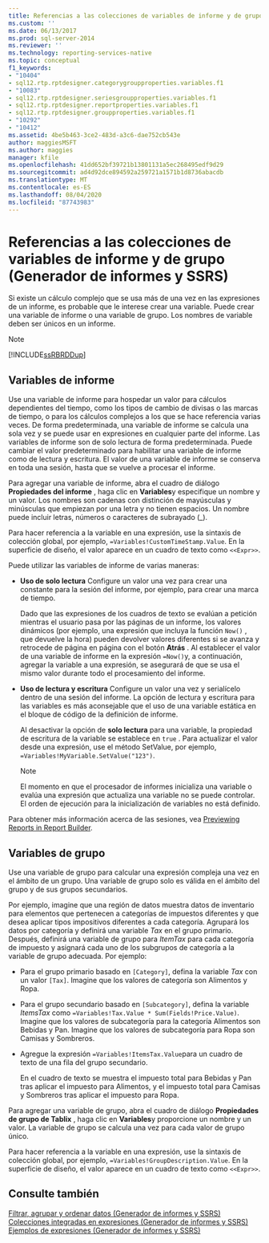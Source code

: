 ```yaml
---
title: Referencias a las colecciones de variables de informe y de grupo (Generador de informes y SSRS) | Microsoft Docs
ms.custom: ''
ms.date: 06/13/2017
ms.prod: sql-server-2014
ms.reviewer: ''
ms.technology: reporting-services-native
ms.topic: conceptual
f1_keywords:
- "10404"
- sql12.rtp.rptdesigner.categorygroupproperties.variables.f1
- "10083"
- sql12.rtp.rptdesigner.seriesgroupproperties.variables.f1
- sql12.rtp.rptdesigner.reportproperties.variables.f1
- sql12.rtp.rptdesigner.groupproperties.variables.f1
- "10292"
- "10412"
ms.assetid: 4be5b463-3ce2-483d-a3c6-dae752cb543e
author: maggiesMSFT
ms.author: maggies
manager: kfile
ms.openlocfilehash: 41dd652bf39721b13801131a5ec268495edf9d29
ms.sourcegitcommit: ad4d92dce894592a259721a1571b1d8736abacdb
ms.translationtype: MT
ms.contentlocale: es-ES
ms.lasthandoff: 08/04/2020
ms.locfileid: "87743983"
---
```

# <a name="report-and-group-variables-collections-references-report-builder-and-ssrs"></a>Referencias a las colecciones de variables de informe y de grupo (Generador de informes y SSRS)
  Si existe un cálculo complejo que se usa más de una vez en las expresiones de un informe, es probable que le interese crear una variable. Puede crear una variable de informe o una variable de grupo. Los nombres de variable deben ser únicos en un informe.  
  
> [!NOTE]  
>  [!INCLUDE[ssRBRDDup](../../includes/ssrbrddup-md.md)]  
  
## <a name="report-variables"></a>Variables de informe  
 Use una variable de informe para hospedar un valor para cálculos dependientes del tiempo, como los tipos de cambio de divisas o las marcas de tiempo, o para los cálculos complejos a los que se hace referencia varias veces. De forma predeterminada, una variable de informe se calcula una sola vez y se puede usar en expresiones en cualquier parte del informe. Las variables de informe son de solo lectura de forma predeterminada. Puede cambiar el valor predeterminado para habilitar una variable de informe como de lectura y escritura. El valor de una variable de informe se conserva en toda una sesión, hasta que se vuelve a procesar el informe.  
  
 Para agregar una variable de informe, abra el cuadro de diálogo **Propiedades del informe** , haga clic en **Variables**y especifique un nombre y un valor. Los nombres son cadenas con distinción de mayúsculas y minúsculas que empiezan por una letra y no tienen espacios. Un nombre puede incluir letras, números o caracteres de subrayado (_).  
  
 Para hacer referencia a la variable en una expresión, use la sintaxis de colección global, por ejemplo, `=Variables!CustomTimeStamp.Value`. En la superficie de diseño, el valor aparece en un cuadro de texto como `<<Expr>>`.  
  
 Puede utilizar las variables de informe de varias maneras:  
  
-   **Uso de solo lectura** Configure un valor una vez para crear una constante para la sesión del informe, por ejemplo, para crear una marca de tiempo.  
  
     Dado que las expresiones de los cuadros de texto se evalúan a petición mientras el usuario pasa por las páginas de un informe, los valores dinámicos (por ejemplo, una expresión que incluya la función `Now()` , que devuelve la hora) pueden devolver valores diferentes si se avanza y retrocede de página en página con el botón **Atrás** . Al establecer el valor de una variable de informe en la expresión `=Now()`y, a continuación, agregar la variable a una expresión, se asegurará de que se usa el mismo valor durante todo el procesamiento del informe.  
  
-   **Uso de lectura y escritura** Configure un valor una vez y serialícelo dentro de una sesión del informe. La opción de lectura y escritura para las variables es más aconsejable que el uso de una variable estática en el bloque de código de la definición de informe.  
  
     Al desactivar la opción de **solo lectura** para una variable, la propiedad de escritura de la variable se establece en `true` . Para actualizar el valor desde una expresión, use el método SetValue, por ejemplo, `=Variables!MyVariable.SetValue("123")`.  
  
    > [!NOTE]  
    >  El momento en que el procesador de informes inicializa una variable o evalúa una expresión que actualiza una variable no se puede controlar. El orden de ejecución para la inicialización de variables no está definido.  
  
 Para obtener más información acerca de las sesiones, vea [Previewing Reports in Report Builder](../report-builder/previewing-reports-in-report-builder.md).  
  
## <a name="group-variables"></a>Variables de grupo  
 Use una variable de grupo para calcular una expresión compleja una vez en el ámbito de un grupo. Una variable de grupo solo es válida en el ámbito del grupo y de sus grupos secundarios.  
  
 Por ejemplo, imagine que una región de datos muestra datos de inventario para elementos que pertenecen a categorías de impuestos diferentes y que desea aplicar tipos impositivos diferentes a cada categoría. Agrupará los datos por categoría y definirá una variable *Tax* en el grupo primario. Después, definirá una variable de grupo para *ItemTax* para cada categoría de impuesto y asignará cada uno de los subgrupos de categoría a la variable de grupo adecuada. Por ejemplo:  
  
-   Para el grupo primario basado en `[Category]`, defina la variable *Tax* con un valor `[Tax]`. Imagine que los valores de categoría son Alimentos y Ropa.  
  
-   Para el grupo secundario basado en `[Subcategory]`, defina la variable *ItemsTax* como `=Variables!Tax.Value * Sum(Fields!Price.Value)`. Imagine que los valores de subcategoría para la categoría Alimentos son Bebidas y Pan. Imagine que los valores de subcategoría para Ropa son Camisas y Sombreros.  
  
-   Agregue la expresión `=Variables!ItemsTax.Value`para un cuadro de texto de una fila del grupo secundario.  
  
     En el cuadro de texto se muestra el impuesto total para Bebidas y Pan tras aplicar el impuesto para Alimentos, y el impuesto total para Camisas y Sombreros tras aplicar el impuesto para Ropa.  
  
 Para agregar una variable de grupo, abra el cuadro de diálogo **Propiedades de grupo de Tablix** , haga clic en **Variables**y proporcione un nombre y un valor. La variable de grupo se calcula una vez para cada valor de grupo único.  
  
 Para hacer referencia a la variable en una expresión, use la sintaxis de colección global, por ejemplo, `=Variables!GroupDescription.Value`. En la superficie de diseño, el valor aparece en un cuadro de texto como `<<Expr>>`.  
  
## <a name="see-also"></a>Consulte también  
 [Filtrar, agrupar y ordenar datos &#40;Generador de informes y SSRS&#41;](filter-group-and-sort-data-report-builder-and-ssrs.md)   
 [Colecciones integradas en expresiones &#40;Generador de informes y SSRS&#41;](built-in-collections-in-expressions-report-builder.md)   
 [Ejemplos de expresiones &#40;Generador de informes y SSRS&#41;](expression-examples-report-builder-and-ssrs.md)  
  
  
